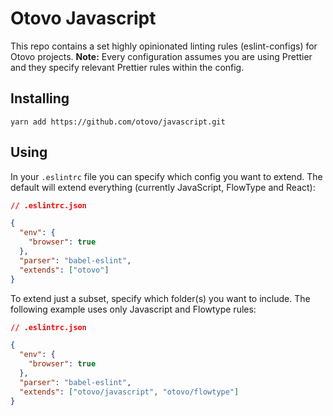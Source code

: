 # Otovo Javascript

This repo contains a set highly opinionated linting rules (eslint-configs) for
Otovo projects. **Note:** Every configuration assumes you are using Prettier and
they specify relevant Prettier rules within the config.

## Installing

```
yarn add https://github.com/otovo/javascript.git
```

## Using

In your `.eslintrc` file you can specify which config you want to extend. The
default will extend everything (currently JavaScript, FlowType and React):

```json
// .eslintrc.json

{
  "env": {
    "browser": true
  },
  "parser": "babel-eslint",
  "extends": ["otovo"]
}
```

To extend just a subset, specify which folder(s) you want to include. The
following example uses only Javascript and Flowtype rules:

```json
// .eslintrc.json

{
  "env": {
    "browser": true
  },
  "parser": "babel-eslint",
  "extends": ["otovo/javascript", "otovo/flowtype"]
}
```
